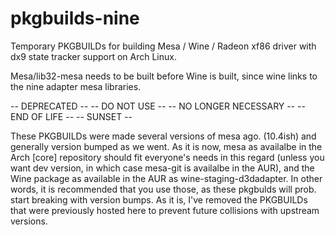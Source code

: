 pkgbuilds-nine
==============

Temporary PKGBUILDs for building Mesa / Wine / Radeon xf86 driver with dx9 state tracker support on Arch Linux.

Mesa/lib32-mesa needs to be built before Wine is built, since wine links to the nine adapter mesa libraries.

-- DEPRECATED -- -- DO NOT USE -- -- NO LONGER NECESSARY -- -- END OF LIFE -- -- SUNSET --

These PKGBUILDs were made several versions of mesa ago.  (10.4ish) and generally version bumped as we went.  As it is now, mesa as availalbe in the Arch [core] repository should fit everyone's needs in this regard (unless you want dev version, in which case mesa-git is availalbe in the AUR), and the Wine package as available in the AUR as wine-staging-d3dadapter.  In other words, it is recommended that you use those, as these pkgbulds will prob. start breaking with version bumps.  As it is, I've removed the PKGBUILDs that were previously hosted here to prevent future collisions with upstream versions.
